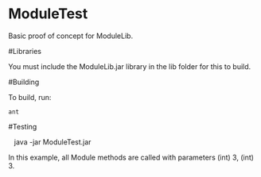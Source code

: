 # ModuleTest

Basic proof of concept for ModuleLib.

#Libraries

You must include the ModuleLib.jar library in the lib folder for this to build.

#Building
  
To build, run:

    ant
    
#Testing

    java -jar ModuleTest.jar <Path to Module0.jar> <Path to Module1.jar>
    
In this example, all Module methods are called with parameters (int) 3, (int) 3.
